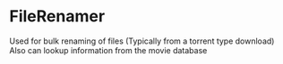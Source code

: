 # FileRenamer
Used for bulk renaming of files (Typically from a torrent type download)
Also can lookup information from the movie database
